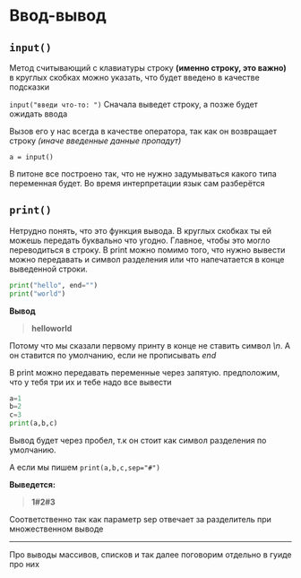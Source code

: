 # Ввод-вывод
## `input()` 

Метод считывающий с клавиатуры строку **(именно строку, это важно)** в круглых скобках можно указать, что будет введено в качестве подсказки

`input("введи что-то: ")` Сначала выведет строку, а позже будет ожидать ввода

Вызов его у нас всегда в качестве оператора, так как он возвращает строку *(иначе введенные данные пропадут)*

`a = input()`

В питоне все построено так, что не нужно задумываться какого типа переменная будет. Во время интерпретации язык сам разберётся

## `print()`

Нетрудно понять, что это функция вывода. В круглых скобках ты ей можешь передать буквально что угодно. Главное, чтобы это могло переводиться в строку. В print можно помимо того, что нужно вывести можно передавать и символ разделения или что напечатается в конце выведенной строки.
```python
print("hello", end="")
print("world")
```


**Вывод**
> **helloworld**

Потому что мы сказали первому принту в конце не ставить символ *\n*. А он ставится по умолчанию, если не прописывать *end*

В print можно передавать переменные через запятую. предположим, что у тебя три их и тебе надо все вывести

```python
a=1
b=2
c=3
print(a,b,c)
```

Вывод будет через пробел, т.к он стоит как символ разделения по умолчанию.

А если мы пишем
`print(a,b,c,sep="#")`

**Выведется:** 
>**1#2#3**

Соответственно так как параметр sep отвечает за разделитель при множественном выводе

---
Про выводы массивов, списков и так далее поговорим отдельно в гуиде про них
